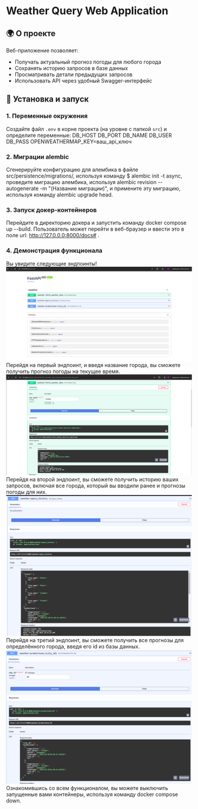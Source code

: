 # Weather Query Web Application

## 🌍 О проекте
Веб-приложение позволяет:
- Получать актуальный прогноз погоды для любого города
- Сохранять историю запросов в базе данных
- Просматривать детали предыдущих запросов
- Использовать API через удобный Swagger-интерфейс

## 🚀 Установка и запуск

### 1. Переменные окружения
Создайте файл `.env` в корне проекта (на уровне с папкой `src`) и определите переменные:
DB_HOST
DB_PORT
DB_NAME
DB_USER
DB_PASS
OPENWEATHERMAP_KEY=ваш_api_ключ 

### 2. Миграции alembic
Сгенерируйте конфигурацию для алембика в файле src/persistence/migrations/, используя команду $ alembic init -t async,
проведите миграцию алембика, используя alembic revision --autogenerate -m "(Название миграции)", и примените эту
миграцию, используя команду alembic upgrade head.

### 3. Запуск докер-контейнеров
Перейдите в директорию докера и запустить команду docker compose up --build. Пользователь может перейти в веб-браузер
и ввести это в поле url: http://127.0.0.0:8000/docs# . 

### 4. Демонстрация функционала
Вы увидите следующие эндпоинты!
![img.png](img_directory/img.png)
Перейдя на первый эндпоинт, и введя название города, вы сможете получить прогноз погоды на текущее время.
![img_1.png](img_directory/img_1.png)
Перейдя на второй эндпоинт, вы сможете получить историю ваших запросов, включая все города, который вы вводили ранее и 
прогнозы погоды для них.
![img_2.png](img_directory/img_2.png)
Перейдя на третий эндпоинт, вы сможете получить все прогнозы для определённого города, введя его id из базы данных.
![img_3.png](img_directory/img_3.png)
Ознакомившись со всем функционалом, вы можете выключить запущенные вами контейнеры, используя команду docker compose down.